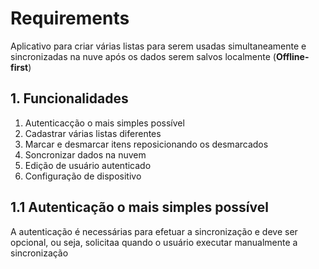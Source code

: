 # Requirements

Aplicativo para criar várias listas para serem usadas simultaneamente e sincronizadas na nuve após os dados serem salvos localmente (**Offline-first**)

## 1. Funcionalidades

1. Autenticacção o mais simples possível
2. Cadastrar várias listas diferentes
3. Marcar e desmarcar itens reposicionando os desmarcados
4. Soncronizar dados na nuvem
5. Edição de usuário autenticado
6. Configuração de dispositivo

## 1.1 Autenticação o mais simples possível

A autenticação é necessárias para efetuar a sincronização e deve ser opcional, ou seja, solicitaa quando o usuário executar manualmente a sincronização
